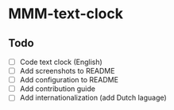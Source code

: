 # MMM-text-clock

## Todo
- [ ] Code text clock (English)
- [ ] Add screenshots to README
- [ ] Add configuration to README
- [ ] Add contribution guide
- [ ] Add internationalization (add Dutch laguage)
